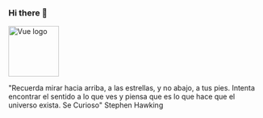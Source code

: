 ### Hi there 👋

<p align="left"><img width="100" src="https://vuejs.org/images/logo.png" alt="Vue logo"></a></p>
<p color="red">"Recuerda mirar hacia arriba, a las estrellas, y no abajo, a tus pies. Intenta encontrar el sentido a lo que ves y piensa que es lo que hace que el universo exista. Se Curioso" Stephen Hawking</p>

